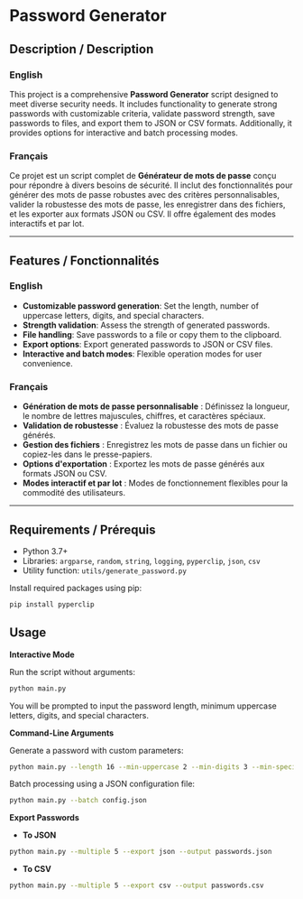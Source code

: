 # Password Generator

## Description / Description

### English
This project is a comprehensive **Password Generator** script designed to meet diverse security needs. It includes functionality to generate strong passwords with customizable criteria, validate password strength, save passwords to files, and export them to JSON or CSV formats. Additionally, it provides options for interactive and batch processing modes.

### Français
Ce projet est un script complet de **Générateur de mots de passe** conçu pour répondre à divers besoins de sécurité. Il inclut des fonctionnalités pour générer des mots de passe robustes avec des critères personnalisables, valider la robustesse des mots de passe, les enregistrer dans des fichiers, et les exporter aux formats JSON ou CSV. Il offre également des modes interactifs et par lot.

---

## Features / Fonctionnalités

### English
- **Customizable password generation**: Set the length, number of uppercase letters, digits, and special characters.
- **Strength validation**: Assess the strength of generated passwords.
- **File handling**: Save passwords to a file or copy them to the clipboard.
- **Export options**: Export generated passwords to JSON or CSV files.
- **Interactive and batch modes**: Flexible operation modes for user convenience.

### Français
- **Génération de mots de passe personnalisable** : Définissez la longueur, le nombre de lettres majuscules, chiffres, et caractères spéciaux.
- **Validation de robustesse** : Évaluez la robustesse des mots de passe générés.
- **Gestion des fichiers** : Enregistrez les mots de passe dans un fichier ou copiez-les dans le presse-papiers.
- **Options d'exportation** : Exportez les mots de passe générés aux formats JSON ou CSV.
- **Modes interactif et par lot** : Modes de fonctionnement flexibles pour la commodité des utilisateurs.

---

## Requirements / Prérequis

- Python 3.7+
- Libraries: `argparse`, `random`, `string`, `logging`, `pyperclip`, `json`, `csv`
- Utility function: `utils/generate_password.py`

Install required packages using pip:

```bash
pip install pyperclip
```

## Usage 

**Interactive Mode**

  Run the script without arguments:

```bash
python main.py
```
You will be prompted to input the password length, minimum uppercase letters, digits, and special characters.

**Command-Line Arguments**

Generate a password with custom parameters:
```bash
python main.py --length 16 --min-uppercase 2 --min-digits 3 --min-special 2
```
Batch processing using a JSON configuration file:

```bash
python main.py --batch config.json
```

**Export Passwords**

- **To JSON**
```bash
python main.py --multiple 5 --export json --output passwords.json
```

- **To CSV**
```bash
python main.py --multiple 5 --export csv --output passwords.csv
```

